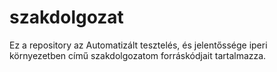 # szakdolgozat
Ez a repository az Automatizált tesztelés, és jelentőssége iperi környezetben című szakdolgozatom forráskódjait tartalmazza.
